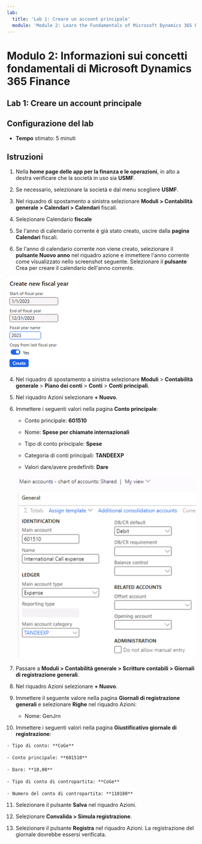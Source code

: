 ```yaml
---
lab:
  title: 'Lab 1: Creare un account principale'
  module: 'Module 2: Learn the Fundamentals of Microsoft Dynamics 365 Finance'
---
```


# Modulo 2: Informazioni sui concetti fondamentali di Microsoft Dynamics 365 Finance

## Lab 1: Creare un account principale

## Configurazione del lab

   - **Tempo** stimato: 5 minuti

## Istruzioni


1.  Nella **home page delle app per la finanza e le operazioni**, in alto a destra verificare che la società in uso sia **USMF**.

2.  Se necessario, selezionare la società e dal menu scegliere **USMF**.
3.  Nel riquadro di spostamento a sinistra selezionare **Moduli > Contabilità generale > Calendari > Calendari** fiscali.
4.  Selezionare Calendario **fiscale**
5.  Se l'anno di calendario corrente è già stato creato, uscire dalla **pagina Calendari** fiscali.
6. Se l'anno di calendario corrente non viene creato, selezionare il **pulsante Nuovo anno** nel riquadro azione e immettere l'anno corrente come visualizzato nello screenshot seguente. Selezionare il **pulsante** Crea per creare il calendario dell'anno corrente.

![Lo screenshot illustra come creare il nuovo anno nel calendario fiscale](./media/lab-create-a-main-account-04.png)


4.  Nel riquadro di spostamento a sinistra selezionare **Moduli** > **Contabilità generale** > **Piano dei conti** > **Conti** > **Conti principali**.

5.  Nel riquadro Azioni selezionare **+ Nuovo**.

6.  Immettere i seguenti valori nella pagina **Conto principale**:

    - Conto principale: **601510**

    - Nome: **Spese per chiamate internazionali**

    - Tipo di conto principale: **Spese**

    - Categoria di conti principali: **TANDEEXP**

    - Valori dare/avere predefiniti: **Dare**

    ![Lo screenshot mostra la pagina Conti principali - piano dei conti: Condiviso, in cui è necessario aggiungere valori diversi.](./media/lab-create-a-main-account-01.png)

7.  Passare a **Moduli &gt; Contabilità generale &gt; Scritture contabili &gt; Giornali di registrazione generali**.

8.  Nel riquadro Azioni selezionare **+ Nuovo**.

9.  Immettere il seguente valore nella pagina **Giornali di registrazione generali** e selezionare **Righe** nel riquadro Azioni:

    - Nome: GenJrn

10.  Immettere i seguenti valori nella pagina **Giustificativo giornale di registrazione**:

    - Tipo di conto: **CoGe**

    - Conto principale: **601510**

    - Dare: **10,00** 

    - Tipo di conto di contropartita: **CoGe**

    - Numero del conto di contropartita: **110180** 

11. Selezionare il pulsante **Salva** nel riquadro Azioni.

12. Selezionare **Convalida &gt; Simula registrazione**. 

13. Selezionare il pulsante **Registra** nel riquadro Azioni. La registrazione del giornale dovrebbe essersi verificata.
